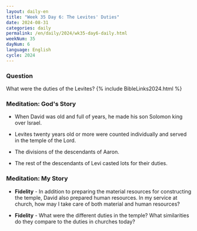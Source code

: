 ```yaml
---
layout: daily-en
title: "Week 35 Day 6: The Levites' Duties"
date: 2024-08-31
categories: daily
permalink: /en/daily/2024/wk35-day6-daily.html
weekNum: 35
dayNum: 6
language: English
cycle: 2024
---
```


### Question     
What were the duties of the Levites?
{% include BibleLinks2024.html %} 

### Meditation: God's Story   
+ When David was old and full of years, he made his son Solomon king over Israel. 

+ Levites twenty years old or more were counted individually and served in the temple of the Lord. 

+ The divisions of the descendants of Aaron. 
+ The rest of the descendants of Levi casted lots for their duties. 

### Meditation: My Story   
+ **Fidelity** - In addition to preparing the material resources for constructing the temple, David also prepared human resources. In my service at church, how may I take care of both material and human resources? 

+ **Fidelity** - What were the different duties in the temple? What similarities do they compare to the duties in churches today? 
